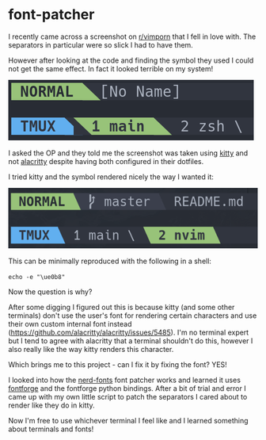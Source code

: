 font-patcher
============

I recently came across a screenshot on [r/vimporn](https://www.reddit.com/r/vimporn/comments/uf4mgy/neovim_tmux/) that I fell in love with. The separators in particular were so slick I had to have them.

However after looking at the code and finding the symbol they used I could not get the same effect. In fact it looked terrible on my system!

![alacritty](./imgs/alacritty.png)

I asked the OP and they told me the screenshot was taken using [kitty](https://sw.kovidgoyal.net/kitty/) and not [alacritty](https://alacritty.org/) despite having both configured in their dotfiles.

I tried kitty and the symbol rendered nicely the way I wanted it:

![kitty](./imgs/kitty.png)

This can be minimally reproduced with the following in a shell:

`echo -e "\ue0b8"`

Now the question is why?

After some digging I figured out this is because kitty (and some other terminals) don't use the user's font for rendering certain characters and use their own custom internal font instead (https://github.com/alacritty/alacritty/issues/5485). I'm no terminal expert but I tend to agree with alacritty that a terminal shouldn't do this, however I also really like the way kitty renders this character.

Which brings me to this project - can I fix it by fixing the font? YES!

I looked into how the [nerd-fonts](https://github.com/ryanoasis/nerd-fonts/blob/master/font-patcher) font patcher works and learned it uses [fontforge](https://fontforge.org/en-US/) and the fontforge python bindings. After a bit of trial and error I came up with my own little script to patch the separators I cared about to render like they do in kitty.

 Now I'm free to use whichever terminal I feel like and I learned something about terminals and fonts!
